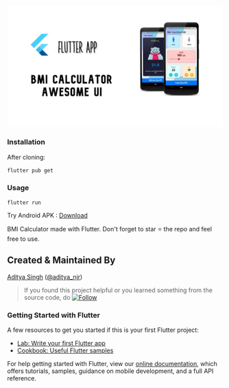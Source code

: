 ![bmi_calc_flutter](https://github.com/adityanjr/bmi_calculator_flutter/blob/master/bmi.jpg)

### Installation

After cloning:

```
flutter pub get
```

### Usage

```
flutter run
```

Try Android APK : [Download](https://drive.google.com/uc?export=download&id=1SQgf31aHGmtGcOps2BZ_m_nw_DlHMGUt)

BMI Calculator made with Flutter. Don't forget to star ⭐ the repo and feel free to use.

## Created & Maintained By

[Aditya Singh](https://github.com/adityanjr) ([@aditya_njr](https://instagram.com/aditya_njr))

> If you found this project helpful or you learned something from the source code, do [![Follow](https://img.shields.io/github/followers/adityanjr?label=Follow&style=social)](https://github.com/adityanjr)

### Getting Started with Flutter

A few resources to get you started if this is your first Flutter project:

- [Lab: Write your first Flutter app](https://flutter.dev/docs/get-started/codelab)
- [Cookbook: Useful Flutter samples](https://flutter.dev/docs/cookbook)

For help getting started with Flutter, view our
[online documentation](https://flutter.dev/docs), which offers tutorials,
samples, guidance on mobile development, and a full API reference.
